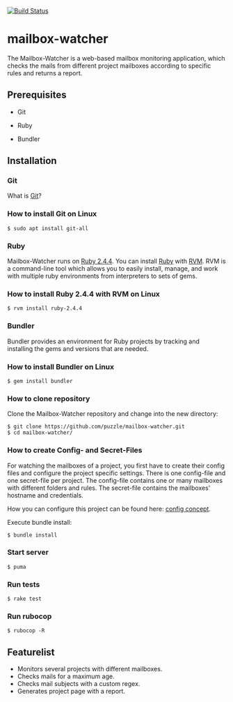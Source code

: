 [![Build Status](https://travis-ci.org/puzzle/mailbox-watcher.svg?branch=master)](https://travis-ci.org/puzzle/mailbox-watcher)

# mailbox-watcher

The Mailbox-Watcher is a web-based mailbox monitoring application,
which checks the mails from different project mailboxes according to
specific rules and returns a report.

## Prerequisites

- Git

- Ruby

- Bundler

## Installation

### Git

What is [Git](https://git-scm.com/)?

### How to install Git on Linux

```
$ sudo apt install git-all
```

### Ruby

Mailbox-Watcher runs on [Ruby 2.4.4](https://www.ruby-lang.org/en/news/2018/03/28/ruby-2-4-4-released/).
You can install [Ruby](https://www.ruby-lang.org/en/) with [RVM](https://rvm.io/).
RVM is a command-line tool which allows you to easily install, manage, and work with multiple ruby environments from interpreters to sets of gems. 

### How to install Ruby 2.4.4 with RVM on Linux

```
$ rvm install ruby-2.4.4
```

### Bundler

Bundler provides an environment for Ruby projects by tracking and installing the gems and versions that are needed.

### How to install Bundler on Linux

```
$ gem install bundler
```

### How to clone repository

Clone the Mailbox-Watcher repository and change into the new directory:

```
$ git clone https://github.com/puzzle/mailbox-watcher.git
$ cd mailbox-watcher/
```
### How to create Config- and Secret-Files

For watching the mailboxes of a project, you first have to create their config files and configure the project specific settings. There is one config-file and one secret-file per project. The config-file contains one or many mailboxes with different folders and rules. The secret-file contains the mailboxes' hostname and credentials.

How you can configure this project can be found here: [config concept](https://github.com/puzzle/mailbox-watcher/blob/master/doc/2_konzeption/2.3_config_konzept/2.3.1_config_konzept.md).

Execute bundle install:

```
$ bundle install
```

### Start server

```$ puma```

### Run tests

```$ rake test```

### Run rubocop

```$ rubocop -R```

## Featurelist

- Monitors several projects with different mailboxes.
- Checks mails for a maximum age.
- Checks mail subjects with a custom regex.
- Generates project page with a report.
